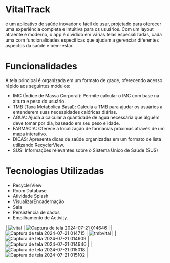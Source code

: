 # VitalTrack 
é um aplicativo de saúde inovador e fácil de usar, projetado para oferecer uma experiência completa e intuitiva para os usuários. Com um layout atraente e moderno, o app é dividido em várias telas especializadas, 
cada uma com funcionalidades específicas que ajudam a gerenciar diferentes aspectos da saúde e bem-estar.

 # Funcionalidades
 A tela principal é organizada em um formato de grade, oferecendo acesso rápido aos seguintes módulos:
 - IMC (Índice de Massa Corporal): Permite calcular o IMC com base na altura e peso do usuário.
 - TMB (Taxa Metabólica Basal): Calcula a TMB para ajudar os usuários a entenderem suas necessidades calóricas diárias.
 - ÁGUA: Ajuda a calcular a quantidade de água necessária que alguém deve tomar por dia, baseado em seu peso e idade.
 - FARMÁCIA: Oferece a localização de farmácias próximas através de um mapa interativo.
 - DICAS: Apresenta dicas de saúde organizadas em um formato de lista utilizando RecyclerView.
 - SUS: Informações relevantes sobre o Sistema Único de Saúde (SUS)

# Tecnologias Utilizadas
- RecyclerView
- Room Database
- Atividade Splash
- VisualizarEncadernação
- Sala
- Persistência de dados
- Empilhamento de Activity.









| ![vital](https://github.com/user-attachments/assets/22dc1146-92b4-4475-b69f-e1f051e1e538) | ![Captura de tela 2024-07-21 014646](https://github.com/user-attachments/assets/b5628fdb-cc3c-42b9-8816-b98d4f34cbaa) |
| ![Captura de tela 2024-07-21 014715](https://github.com/user-attachments/assets/946243e1-099c-4152-baf8-c6efc91d9542) | ![tmbvital](https://github.com/user-attachments/assets/4bcf38f7-2dac-46d6-bfd6-c4b1e501f9fc) |
| ![Captura de tela 2024-07-21 014909](https://github.com/user-attachments/assets/d5f8a5b0-d93e-4ba5-9565-06e3b1167c8f) | ![Captura de tela 2024-07-21 014946](https://github.com/user-attachments/assets/4fbe86a2-b302-4507-9280-774db66a91bb) |
| ![Captura de tela 2024-07-21 015018](https://github.com/user-attachments/assets/d0bb0074-aa4a-4253-830d-86280f19f315) | ![Captura de tela 2024-07-21 015102](https://github.com/user-attachments/assets/a5e7a05b-fdf7-4b28-b5a8-bc0995347f94) |






